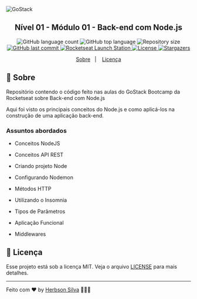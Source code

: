 <img alt="GoStack" src="https://storage.googleapis.com/golden-wind/bootcamp-gostack/header-desafios-new.png" />

<h2 align="center">
  Nível 01 - Módulo 01 - Back-end com Node.js
</h2>

<!-- <blockquote align="center">“Não espere para plantar, apenas tenha paciência para colher”!</blockquote> -->

<p align="center">
  <img alt="GitHub language count" src="https://img.shields.io/github/languages/count/herbsonsilva/gostack-n01m01-back-end-com-nodejs?color=%2304D361">

  <img alt="GitHub top language" src="https://img.shields.io/github/languages/top/herbsonsilva/gostack-n01m01-back-end-com-nodejs?color=%2304D361">
  
  <img alt="Repository size" src="https://img.shields.io/github/repo-size/herbsonsilva/gostack-n01m01-back-end-com-nodejs?color=%2304D361">
  
  <a href="https://github.com/herbsonsilva/gostack-n01m01-back-end-com-nodejs/commits/master">
    <img alt="GitHub last commit" src="https://img.shields.io/github/last-commit/herbsonsilva/gostack-n01m01-back-end-com-nodejs?color=%2304D361">
  </a>

  <a href="https://rocketseat.com.br">
    <img alt="Rocketseat Launch Station" src="https://img.shields.io/badge/launch%20station-Rocketseat-%2304D361">
  </a>

  <a href="https://github.com/herbsonsilva/gostack-n01m01-back-end-com-nodejs/blob/master/LICENSE">
    <img alt="License" src="https://img.shields.io/badge/license-MIT-%2304D361">
  </a>

  <a href="https://github.com/herbsonsilva/gostack-n01m01-back-end-com-nodejs/stargazers">
    <img alt="Stargazers" src="https://img.shields.io/github/stars/herbsonsilva/gostack-n01m01-back-end-com-nodejs?style=social">
  </a>
</p>

<p align="center">
  <a href="#rocket-sobre">Sobre</a>&nbsp;&nbsp;&nbsp;|&nbsp;&nbsp;&nbsp;
  <a href="#memo-licença">Licença</a>
</p>

## :rocket: Sobre

Repositório contendo o código feito nas aulas do GoStack Bootcamp da Rocketseat sobre Back-end com Node.js

Aqui foi visto os principais conceitos do Node.js e como aplicá-los na construção de uma aplicação back-end.

### Assuntos abordados

- Conceitos NodeJS

- Conceitos API REST

- Criando projeto Node

- Configurando Nodemon

- Métodos HTTP

- Utilizando o Insomnia

- Tipos de Parâmetros

- Aplicação Funcional

- Middlewares

## :memo: Licença

Esse projeto está sob a licença MIT. Veja o arquivo [LICENSE](../master/LICENSE) para mais detalhes.

---

Feito com ♥ by [Herbson Silva](https://www.linkedin.com/in/herbsonsilva/) :wave::wave::wave:
